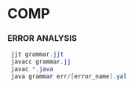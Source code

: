 # COMP

### ERROR ANALYSIS

```java
 jjt grammar.jjt
 javacc grammar.jj
 javac *.java
 java grammar err/[error_name].yal
```
